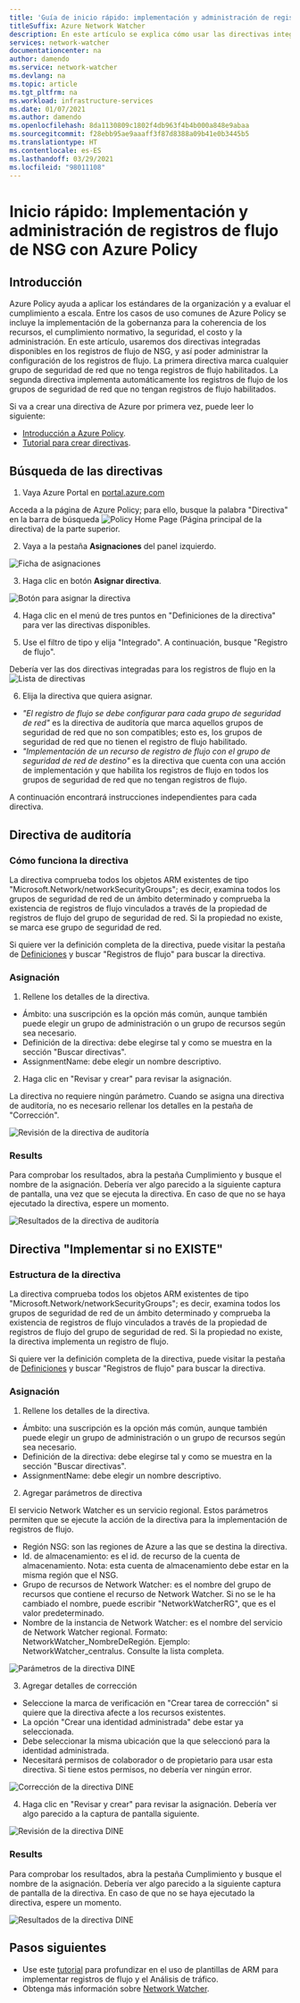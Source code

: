 ```yaml
---
title: 'Guía de inicio rápido: implementación y administración de registros de flujo de NSG mediante Azure Policy'
titleSuffix: Azure Network Watcher
description: En este artículo se explica cómo usar las directivas integradas para administrar la implementación de registros de flujo de NSG
services: network-watcher
documentationcenter: na
author: damendo
ms.service: network-watcher
ms.devlang: na
ms.topic: article
ms.tgt_pltfrm: na
ms.workload: infrastructure-services
ms.date: 01/07/2021
ms.author: damendo
ms.openlocfilehash: 8da1130809c1802f4db963f4b4b000a848e9abaa
ms.sourcegitcommit: f28ebb95ae9aaaff3f87d8388a09b41e0b3445b5
ms.translationtype: HT
ms.contentlocale: es-ES
ms.lasthandoff: 03/29/2021
ms.locfileid: "98011108"
---
```

# <a name="quickstart-deploy-and-manage-nsg-flow-logs-using-azure-policy"></a>Inicio rápido: Implementación y administración de registros de flujo de NSG con Azure Policy 

## <a name="overview"></a>Introducción
Azure Policy ayuda a aplicar los estándares de la organización y a evaluar el cumplimiento a escala. Entre los casos de uso comunes de Azure Policy se incluye la implementación de la gobernanza para la coherencia de los recursos, el cumplimiento normativo, la seguridad, el costo y la administración. En este artículo, usaremos dos directivas integradas disponibles en los registros de flujo de NSG, y así poder administrar la configuración de los registros de flujo. La primera directiva marca cualquier grupo de seguridad de red que no tenga registros de flujo habilitados. La segunda directiva implementa automáticamente los registros de flujo de los grupos de seguridad de red que no tengan registros de flujo habilitados. 

Si va a crear una directiva de Azure por primera vez, puede leer lo siguiente: 
- [Introducción a Azure Policy](../governance/policy/overview.md). 
- [Tutorial para crear directivas](../governance/policy/assign-policy-portal.md#create-a-policy-assignment).


## <a name="locate-the-policies"></a>Búsqueda de las directivas
1. Vaya Azure Portal en [portal.azure.com](https://portal.azure.com) 

Acceda a la página de Azure Policy; para ello, busque la palabra "Directiva" en la barra de búsqueda ![Policy Home Page](./media/network-watcher-builtin-policy/1_policy-search.png) (Página principal de la directiva) de la parte superior.

2. Vaya a la pestaña **Asignaciones** del panel izquierdo.

![Ficha de asignaciones](./media/network-watcher-builtin-policy/2_assignments-tab.png)

3. Haga clic en botón **Asignar directiva**. 

![Botón para asignar la directiva](./media/network-watcher-builtin-policy/3_assign-policy-button.png)

4. Haga clic en el menú de tres puntos en "Definiciones de la directiva" para ver las directivas disponibles.

5. Use el filtro de tipo y elija "Integrado". A continuación, busque "Registro de flujo".

Debería ver las dos directivas integradas para los registros de flujo en la ![Lista de directivas](./media/network-watcher-builtin-policy/4_filter-for-flow-log-policies.png)

6. Elija la directiva que quiera asignar.

- *"El registro de flujo se debe configurar para cada grupo de seguridad de red"* es la directiva de auditoría que marca aquellos grupos de seguridad de red que no son compatibles; esto es, los grupos de seguridad de red que no tienen el registro de flujo habilitado.
- *"Implementación de un recurso de registro de flujo con el grupo de seguridad de red de destino"* es la directiva que cuenta con una acción de implementación y que habilita los registros de flujo en todos los grupos de seguridad de red que no tengan registros de flujo.

A continuación encontrará instrucciones independientes para cada directiva.  

## <a name="audit-policy"></a>Directiva de auditoría 

### <a name="how-the-policy-works"></a>Cómo funciona la directiva

La directiva comprueba todos los objetos ARM existentes de tipo "Microsoft.Network/networkSecurityGroups"; es decir, examina todos los grupos de seguridad de red de un ámbito determinado y comprueba la existencia de registros de flujo vinculados a través de la propiedad de registros de flujo del grupo de seguridad de red. Si la propiedad no existe, se marca ese grupo de seguridad de red.

Si quiere ver la definición completa de la directiva, puede visitar la pestaña de [Definiciones](https://ms.portal.azure.com/#blade/Microsoft_Azure_Policy/PolicyMenuBlade/Definitions) y buscar "Registros de flujo" para buscar la directiva.

### <a name="assignment"></a>Asignación

1. Rellene los detalles de la directiva.

- Ámbito: una suscripción es la opción más común, aunque también puede elegir un grupo de administración o un grupo de recursos según sea necesario.  
- Definición de la directiva: debe elegirse tal y como se muestra en la sección "Buscar directivas".
- AssignmentName: debe elegir un nombre descriptivo. 

2. Haga clic en "Revisar y crear" para revisar la asignación.

La directiva no requiere ningún parámetro. Cuando se asigna una directiva de auditoría, no es necesario rellenar los detalles en la pestaña de "Corrección".  

![Revisión de la directiva de auditoría](./media/network-watcher-builtin-policy/5_1_audit-policy-review.png)

### <a name="results"></a>Results

Para comprobar los resultados, abra la pestaña Cumplimiento y busque el nombre de la asignación.
Debería ver algo parecido a la siguiente captura de pantalla, una vez que se ejecuta la directiva. En caso de que no se haya ejecutado la directiva, espere un momento. 

![Resultados de la directiva de auditoría](./media/network-watcher-builtin-policy/7_1_audit-policy-results.png)

## <a name="deploy-if-not-exists-policy"></a>Directiva "Implementar si no EXISTE" 

### <a name="policy-structure"></a>Estructura de la directiva

La directiva comprueba todos los objetos ARM existentes de tipo "Microsoft.Network/networkSecurityGroups"; es decir, examina todos los grupos de seguridad de red de un ámbito determinado y comprueba la existencia de registros de flujo vinculados a través de la propiedad de registros de flujo del grupo de seguridad de red. Si la propiedad no existe, la directiva implementa un registro de flujo. 

Si quiere ver la definición completa de la directiva, puede visitar la pestaña de [Definiciones](https://ms.portal.azure.com/#blade/Microsoft_Azure_Policy/PolicyMenuBlade/Definitions) y buscar "Registros de flujo" para buscar la directiva. 

### <a name="assignment"></a>Asignación

1. Rellene los detalles de la directiva.

- Ámbito: una suscripción es la opción más común, aunque también puede elegir un grupo de administración o un grupo de recursos según sea necesario.  
- Definición de la directiva: debe elegirse tal y como se muestra en la sección "Buscar directivas".
- AssignmentName: debe elegir un nombre descriptivo. 

2. Agregar parámetros de directiva 

El servicio Network Watcher es un servicio regional. Estos parámetros permiten que se ejecute la acción de la directiva para la implementación de registros de flujo. 
- Región NSG: son las regiones de Azure a las que se destina la directiva.
- Id. de almacenamiento: es el id. de recurso de la cuenta de almacenamiento. Nota: esta cuenta de almacenamiento debe estar en la misma región que el NSG. 
- Grupo de recursos de Network Watcher: es el nombre del grupo de recursos que contiene el recurso de Network Watcher. Si no se le ha cambiado el nombre, puede escribir "NetworkWatcherRG", que es el valor predeterminado.
- Nombre de la instancia de Network Watcher: es el nombre del servicio de Network Watcher regional. Formato: NetworkWatcher_NombreDeRegión. Ejemplo: NetworkWatcher_centralus. Consulte la lista completa.

![Parámetros de la directiva DINE](./media/network-watcher-builtin-policy/5_2_1_dine-policy-details-alt.png)

3. Agregar detalles de corrección

- Seleccione la marca de verificación en "Crear tarea de corrección" si quiere que la directiva afecte a los recursos existentes. 
- La opción "Crear una identidad administrada" debe estar ya seleccionada.
- Debe seleccionar la misma ubicación que la que seleccionó para la identidad administrada. 
- Necesitará permisos de colaborador o de propietario para usar esta directiva. Si tiene estos permisos, no debería ver ningún error.

![Corrección de la directiva DINE](./media/network-watcher-builtin-policy/5_2_2_dine-remediation.png) 

4. Haga clic en "Revisar y crear" para revisar la asignación. Debería ver algo parecido a la captura de pantalla siguiente.

![Revisión de la directiva DINE](./media/network-watcher-builtin-policy/5_2_3_dine-review.png) 


### <a name="results"></a>Results

Para comprobar los resultados, abra la pestaña Cumplimiento y busque el nombre de la asignación.
Debería ver algo parecido a la siguiente captura de pantalla de la directiva. En caso de que no se haya ejecutado la directiva, espere un momento.

![Resultados de la directiva DINE](./media/network-watcher-builtin-policy/7_2_dine-policy-results.png)  


## <a name="next-steps"></a>Pasos siguientes 

-   Use este [tutorial](./quickstart-configure-network-security-group-flow-logs-from-arm-template.md) para profundizar en el uso de plantillas de ARM para implementar registros de flujo y el Análisis de tráfico.
-   Obtenga más información sobre [Network Watcher](./index.yml).